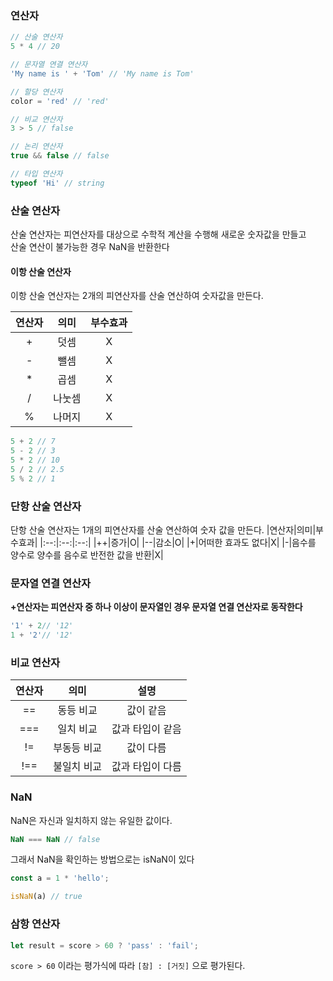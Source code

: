 ### 연산자

```js
// 산술 연산자
5 * 4 // 20

// 문자열 연결 연산자
'My name is ' + 'Tom' // 'My name is Tom'

// 할당 연산자 
color = 'red' // 'red'

// 비교 연산자 
3 > 5 // false

// 논리 연산자
true && false // false 

// 타입 연산자
typeof 'Hi' // string
```

### 산술 연산자

산술 연산자는 피연산자를 대상으로 수학적 계산을 수행해 새로운 숫자값을 만들고  
산술 연산이 불가능한 경우 NaN을 반환한다

#### 이항 산술 연산자

이항 산술 연산자는 2개의 피연산자를 산술 연산하여 숫자값을 만든다.

|연산자|의미|부수효과|
|:--:|:--:|:--:|
|+|덧셈|X|
|-|뺄셈|X|
|*|곱셈|X|
|/|나눗셈|X|
|%|나머지|X|

```js
5 + 2 // 7
5 - 2 // 3
5 * 2 // 10
5 / 2 // 2.5
5 % 2 // 1
```

### 단항 산술 연산자

단항 산술 연산자는 1개의 피연산자를 산술 연산하여 숫자 값을 만든다.
|연산자|의미|부수효과|
|:--:|:--:|:--:|
|++|증가|O|
|--|감소|O|
|+|어떠한 효과도 없다|X|
|-|음수를 양수로 양수를 음수로 반전한 값을 반환|X|

### 문자열 연결 연산자

**+연산자는 피연산자 중 하나 이상이 문자열인 경우 문자열 연결 연산자로 동작한다**

```js
'1' + 2// '12'
1 + '2'// '12'
```
### 비교 연산자

|연산자|의미|설명|
|:--:|:--:|:--:|
|==|동등 비교|값이 같음|
|===|일치 비교|값과 타입이 같음|
|!=|부동등 비교|값이 다름|
|!==|불일치 비교|값과 타입이 다름|

### NaN

NaN은 자신과 일치하지 않는 유일한 값이다.
```js
NaN === NaN // false
```

그래서 NaN을 확인하는 방법으로는 isNaN이 있다

```js
const a = 1 * 'hello';

isNaN(a) // true
```

### 삼항 연산자
```js
let result = score > 60 ? 'pass' : 'fail';
```

`score > 60` 이라는 평가식에 따라 `[참] : [거짓]` 으로 평가된다.